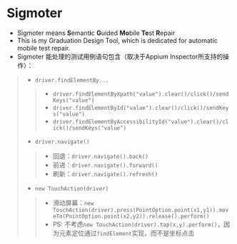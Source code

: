 # Sigmoter
* Sigmoter means **S**emant**i**c **G**uided **Mo**bile **Te**st **R**epair 
* This is my Graduation Design Tool, which is dedicated for automatic mobile test repair. 
* Sigmoter 能处理的测试用例语句包含（取决于Appium Inspector所支持的操作）：
> * `driver.findElementBy...`
>> * `driver.findElementByXpath("value").clear()/click()/sendKeys("value")`
>> * `driver.findElementById("value").clear()/click()/sendKeys("value")`
>> * `driver.findElementByAccessibilityId("value").clear()/click()/sendKeys("value")`
> * `driver.navigate()`
>> * 回退：`driver.navigate().back()`
>> * 前进：`driver.navigate().forward()`
>> * 刷新：`driver.navigate().refresh()`
> * `new TouchAction(driver)`
>> * 滑动屏幕：`new TouchAction(driver).press(PointOption.point(x1,y1)).moveTo(PointOption.point(x2,y2)).release().perform()`
>> * PS: 不考虑`new TouchAction(driver).tap(x,y).perform()`，因为元素定位通过`findElement`实现，而不是坐标点击